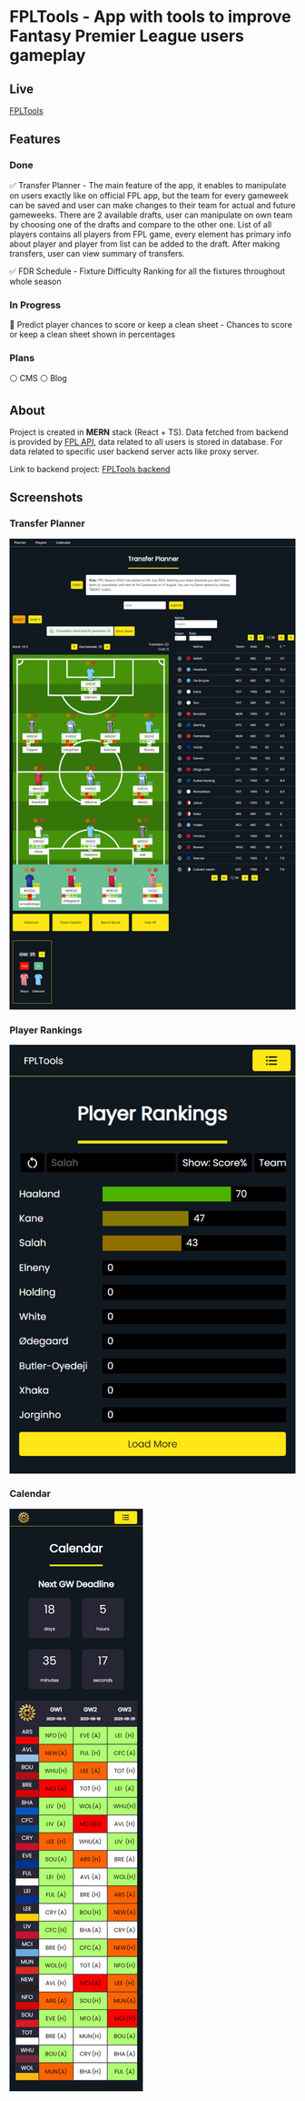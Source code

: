 # **FPLTools** - App with tools to improve Fantasy Premier League users gameplay

## Live

[FPLTools](https://fpltools.onrender.com)

## Features

### Done

:white_check_mark: Transfer Planner - The main feature of the app, it enables to manipulate on users exactly like on official FPL app, but the team for every gameweek can be saved and user can make changes to their team for actual and future gameweeks. There are 2 available drafts, user can manipulate on own team by choosing one of the drafts and compare to the other one. List of all players contains all players from FPL game, every element has primary info about player and player from list can be added to the draft. After making transfers, user can view summary of transfers.

:white_check_mark: FDR Schedule - Fixture Difficulty Ranking for all the fixtures throughout whole season

### In Progress

:large_orange_diamond: Predict player chances to score or keep a clean sheet - Chances to score or keep a clean sheet shown in percentages<br>

### Plans

:white_circle: CMS
:white_circle: Blog

## About

Project is created in **MERN** stack (React + TS). Data fetched from backend is provided by [FPL API](https://fantasy.premierleague.com/api/bootstrap-static/), data related to all users is stored in database. For data related to specific user backend server acts like proxy server.

Link to backend project: [FPLTools backend](https://github.com/FPLTomeczek/BackendFPLToolsV2)

## Screenshots

### Transfer Planner

![Transfer-Planner](./assets/images/readme/tf.png?raw=true)<br/>

### Player Rankings

![Player-Rankings](./assets/images/readme/player-rankings.png?raw=true)<br/>

### Calendar

![FDR-Schedule](./assets/images/readme/calendar.png?raw=true)<br/>
